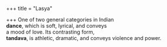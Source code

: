 +++
title = "Lasya"

+++
One of two general categories in Indian  
**dance**, which is soft, lyrical, and conveys  
a mood of love. Its contrasting form,  
**tandava**, is athletic, dramatic, and conveys violence and power.